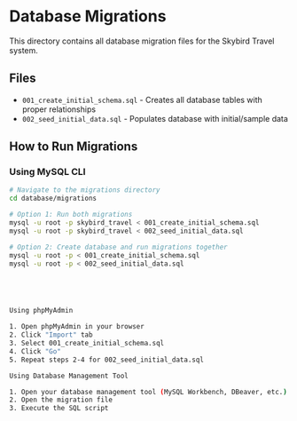 # Database Migrations

This directory contains all database migration files for the Skybird Travel system.

## Files

- `001_create_initial_schema.sql` - Creates all database tables with proper relationships
- `002_seed_initial_data.sql` - Populates database with initial/sample data

## How to Run Migrations

### Using MySQL CLI

```bash
# Navigate to the migrations directory
cd database/migrations

# Option 1: Run both migrations
mysql -u root -p skybird_travel < 001_create_initial_schema.sql
mysql -u root -p skybird_travel < 002_seed_initial_data.sql

# Option 2: Create database and run migrations together
mysql -u root -p < 001_create_initial_schema.sql
mysql -u root -p < 002_seed_initial_data.sql





Using phpMyAdmin

1. Open phpMyAdmin in your browser
2. Click "Import" tab
3. Select 001_create_initial_schema.sql
4. Click "Go"
5. Repeat steps 2-4 for 002_seed_initial_data.sql

Using Database Management Tool

1. Open your database management tool (MySQL Workbench, DBeaver, etc.)
2. Open the migration file
3. Execute the SQL script